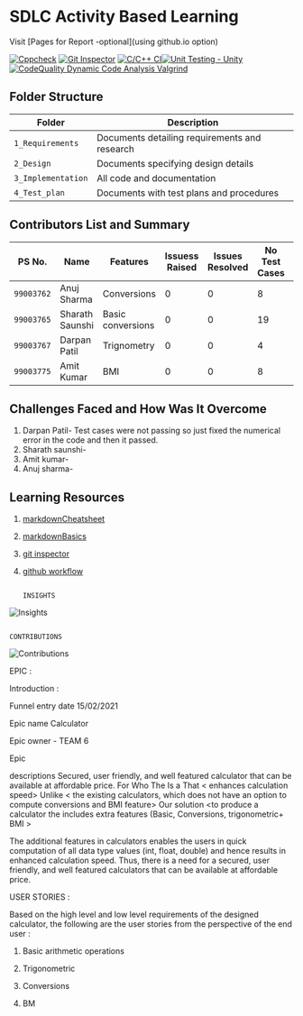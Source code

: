 # SDLC Activity Based Learning

Visit [Pages for Report -optional](using github.io option)


 [![Cppcheck](https://github.com/99003765/babu/actions/workflows/cppcheck.yml/badge.svg)](https://github.com/99003767/T6_Calculator/actions/workflows/cppcheck.yml)
 [![Git Inspector](https://github.com/99003765/babu/actions/workflows/gitinspector.yml/badge.svg)](https://github.com/99003765/babu/actions/workflows/gitinspector.yml)  [![C/C++ CI](https://github.com/99003765/babu/actions/workflows/c-cpp.yml/badge.svg)](https://github.com/99003765/babu/actions/workflows/c-cpp.yml)[![Unit Testing - Unity](https://github.com/99003765/babu/actions/workflows/unity.yml/badge.svg)](https://github.com/99003765/babu/actions/workflows/unity.yml)[![CodeQuality Dynamic Code Analysis Valgrind](https://github.com/99003765/babu/actions/workflows/CodeQuality_Dynamic.yml/badge.svg)](https://github.com/99003765/babu/actions/workflows/CodeQuality_Dynamic.yml)


## Folder Structure
Folder             | Description
-------------------| -----------------------------------------
`1_Requirements`   | Documents detailing requirements and research
`2_Design`         | Documents specifying design details
`3_Implementation` | All code and documentation
`4_Test_plan`      | Documents with test plans and procedures

## Contributors List and Summary

PS No. |  Name   |    Features    | Issuess Raised |Issues Resolved|No Test Cases|Test Case Pass
-------|---------|----------------|----------------|---------------|-------------|--------------
`99003762` | Anuj Sharma  | Conversions    |      0 | 0  |8 |8    
`99003765` | Sharath Saunshi  | Basic conversions     | 0     | 0   |19   |19 
`99003767` | Darpan Patil  | Trignometry    | 0     | 0  |4     |4  
`99003775` | Amit Kumar  | BMI    | 0    | 0   |8   |8   


## Challenges Faced and How Was It Overcome

1. Darpan Patil- Test cases were not passing so just fixed the numerical error in the code and then it passed.
2. Sharath saunshi-
3. Amit kumar-
4. Anuj sharma-

## Learning Resources
1. [markdownCheatsheet](https://github.com/adam-p/markdown-here/wiki/Markdown-Cheatsheet)
2. [markdownBasics](https://guides.github.com/features/mastering-markdown/)
3. [git inspector](https://github.com/ejwa/gitinspector.git)
4. [github workflow](https://docs.github.com/en/actions/learn-github-action)


                                                                         INSIGHTS
![Insights](https://user-images.githubusercontent.com/78848692/111102499-382a6300-8572-11eb-83be-1a94bd9eb9ba.jpg)



                                                                        CONTRIBUTIONS 
 ![Contributions](https://user-images.githubusercontent.com/78848692/111102557-63ad4d80-8572-11eb-94a8-40649c1eb3df.jpg)                                                                       






EPIC :

Introduction :

Funnel entry date 15/02/2021

Epic name Calculator

Epic owner - TEAM 6

Epic

descriptions Secured, user friendly, and well featured calculator that can be available at affordable price. For <Educational institutions> Who <Students> The <calculator with extra features> Is a <by addition of area and perimeter computation> That < enhances calculation speed> Unlike < the existing calculators, which does not have an option to compute conversions and BMI feature> Our solution <to produce a calculator the includes extra features (Basic, Conversions, trigonometric+ BMI >

The additional features in calculators enables the users in quick computation of all data type values (int, float, double) and hence results in enhanced calculation speed. Thus, there is a need for a secured, user friendly, and well featured calculators that can be available at affordable price.

USER STORIES :

Based on the high level and low level requirements of the designed calculator, the following are the user stories from the perspective of the end user :

1. Basic arithmetic operations

2. Trigonometric

3. Conversions

4. BM
